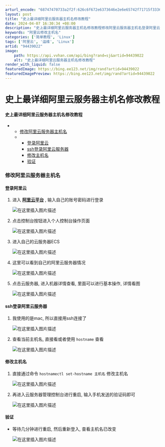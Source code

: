 ```yaml
---
arturl_encode: "68747470733a2f2f:626c6f672e6373646e2e6e65742f71715f3336353232333036:2f61727469636c652f64657461696c732f3934343339303232"
layout: post
title: "史上最详细阿里云服务器主机名修改教程"
date: 2024-04-07 16:30:34 +08:00
description: "史上最详细阿里云服务器主机名修改教程修改阿里云服务器主机名登录阿里云ssh登录阿里云服务器修改主机名"
keywords: "阿里云修改主机名"
categories: ['简单教程', 'Linux']
tags: ['阿里云', '运维', 'Linux']
artid: "94439022"
image:
    path: https://api.vvhan.com/api/bing?rand=sj&artid=94439022
    alt: "史上最详细阿里云服务器主机名修改教程"
render_with_liquid: false
featuredImage: https://bing.ee123.net/img/rand?artid=94439022
featuredImagePreview: https://bing.ee123.net/img/rand?artid=94439022
---
```


# 史上最详细阿里云服务器主机名修改教程

#### 史上最详细阿里云服务器主机名修改教程

* + [修改阿里云服务器主机名](#_1)
  + - [登录阿里云](#_2)
    - [ssh登录阿里云服务器](#ssh_13)
    - [修改主机名](#_18)
    - [验证](#_23)

### 修改阿里云服务器主机名

#### 登录阿里云

1. 进入
   [**阿里云平台**](https://account.aliyun.com/login/login.htm)
   , 输入自己的账号密码进行登录
     
   ![在这里插入图片描述](https://i-blog.csdnimg.cn/blog_migrate/76cffb7441597a7d80da351d820bb94a.png)
2. 点击控制台按钮进入个人控制台操作页面
     
   ![在这里插入图片描述](https://i-blog.csdnimg.cn/blog_migrate/69dad271d69cee6d49b9f4b3c7d181b8.png)
3. 进入自己的云服务器ECS
     
   ![在这里插入图片描述](https://i-blog.csdnimg.cn/blog_migrate/514a6b8e3e2e00f68b1d608709e7302a.png)
4. 这里可以看到自己的阿里云服务器情况
     
   ![在这里插入图片描述](https://i-blog.csdnimg.cn/blog_migrate/4586b657434217f711217e5759af3f67.png)
5. 点击云服务器, 进入机器详情查看, 里面可以进行基本操作, 详情看图
     
   ![在这里插入图片描述](https://i-blog.csdnimg.cn/blog_migrate/4362a3f065b1787955b4b5069f65a85b.png)

#### ssh登录阿里云服务器

1. 我使用的是mac, 所以直接用ssh连接了
     
   ![在这里插入图片描述](https://i-blog.csdnimg.cn/blog_migrate/0b8467191dc32999261775826e9efd98.png)
2. 查看当前主机名, 直接看或者使用
   `hostname`
   查看
     
   ![在这里插入图片描述](https://i-blog.csdnimg.cn/blog_migrate/ab5e84bb30d5cae434d229f4d918990d.png)

#### 修改主机名

1. 直接通过命令
   `hostnamectl set-hostname 主机名`
   修改主机名
     
   ![在这里插入图片描述](https://i-blog.csdnimg.cn/blog_migrate/c568c2a94db2ecec6269b8011faf6312.png)
2. 再进入云服务器管理控制台进行重启, 输入手机发送的验证码即可
     
   ![在这里插入图片描述](https://i-blog.csdnimg.cn/blog_migrate/320b2971a0b7cfaa40c44bdbf278cd29.png)

#### 验证

* 等待几分钟进行重启, 然后重新登入, 查看主机名已改变
    
  ![在这里插入图片描述](https://i-blog.csdnimg.cn/blog_migrate/56b7a7d883d59e34e085711364e826dd.png)